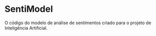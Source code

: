 # SentiModel
O código do modelo de análise de sentimentos criado para o projeto de Inteligência Artificial.

